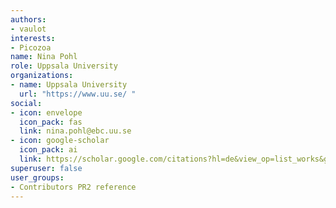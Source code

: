 ```yaml
---
authors:
- vaulot
interests:
- Picozoa
name: Nina Pohl
role: Uppsala University
organizations:
- name: Uppsala University
  url: "https://www.uu.se/ "
social:
- icon: envelope
  icon_pack: fas
  link: nina.pohl@ebc.uu.se
- icon: google-scholar
  icon_pack: ai
  link: https://scholar.google.com/citations?hl=de&view_op=list_works&gmla=ANZ5fUPVWmwPqu79-JPqyhNqtLs5C5YRxKmP7JTmTtj37HtTBXvMVjdjqJ2VwrMl-48zkdu-BLB9zSZwB9mVljnCtbFc9aJ0Xjo&user=YBZoDmQAAAAJ
superuser: false
user_groups:
- Contributors PR2 reference
---
```

